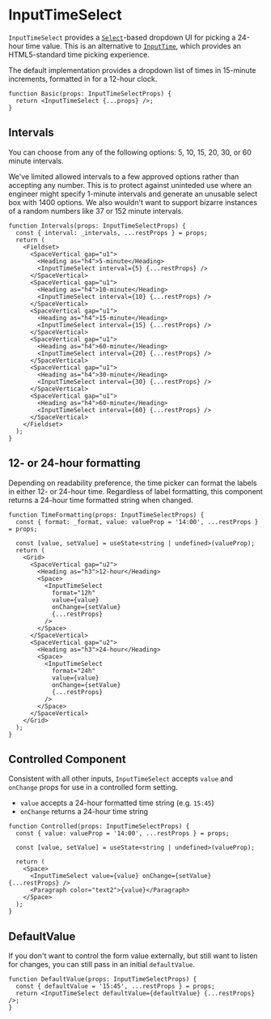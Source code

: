 # InputTimeSelect

`InputTimeSelect` provides a [`Select`](/components/forms/select)-based dropdown UI for picking a 24-hour time value. This is an alternative to [`InputTime`](/components/forms/input-time), which provides an HTML5-standard time picking experience.

The default implementation provides a dropdown list of times in 15-minute increments, formatted in for a 12-hour clock.

```tsx
function Basic(props: InputTimeSelectProps) {
  return <InputTimeSelect {...props} />;
}
```

## Intervals

You can choose from any of the following options: 5, 10, 15, 20, 30, or 60 minute intervals.

We've limited allowed intervals to a few approved options rather than accepting any number. This is to protect against uninteded use where an engineer might specify 1-minute intervals and generate an unusable select box with 1400 options. We also wouldn't want to support bizarre instances of a random numbers like 37 or 152 minute intervals.

```tsx
function Intervals(props: InputTimeSelectProps) {
  const { interval: _intervals, ...restProps } = props;
  return (
    <Fieldset>
      <SpaceVertical gap="u1">
        <Heading as="h4">5-minute</Heading>
        <InputTimeSelect interval={5} {...restProps} />
      </SpaceVertical>
      <SpaceVertical gap="u1">
        <Heading as="h4">10-minute</Heading>
        <InputTimeSelect interval={10} {...restProps} />
      </SpaceVertical>
      <SpaceVertical gap="u1">
        <Heading as="h4">15-minute</Heading>
        <InputTimeSelect interval={15} {...restProps} />
      </SpaceVertical>
      <SpaceVertical gap="u1">
        <Heading as="h4">60-minute</Heading>
        <InputTimeSelect interval={20} {...restProps} />
      </SpaceVertical>
      <SpaceVertical gap="u1">
        <Heading as="h4">30-minute</Heading>
        <InputTimeSelect interval={30} {...restProps} />
      </SpaceVertical>
      <SpaceVertical gap="u1">
        <Heading as="h4">60-minute</Heading>
        <InputTimeSelect interval={60} {...restProps} />
      </SpaceVertical>
    </Fieldset>
  );
}
```

## 12- or 24-hour formatting

Depending on readability preference, the time picker can format the labels in either 12- or 24-hour time. Regardless of label formatting, this component returns a 24-hour time formatted string when changed.

```tsx
function TimeFormatting(props: InputTimeSelectProps) {
  const { format: _format, value: valueProp = '14:00', ...restProps } = props;

  const [value, setValue] = useState<string | undefined>(valueProp);
  return (
    <Grid>
      <SpaceVertical gap="u2">
        <Heading as="h3">12-hour</Heading>
        <Space>
          <InputTimeSelect
            format="12h"
            value={value}
            onChange={setValue}
            {...restProps}
          />
        </Space>
      </SpaceVertical>
      <SpaceVertical gap="u2">
        <Heading as="h3">24-hour</Heading>
        <Space>
          <InputTimeSelect
            format="24h"
            value={value}
            onChange={setValue}
            {...restProps}
          />
        </Space>
      </SpaceVertical>
    </Grid>
  );
}
```

## Controlled Component

Consistent with all other inputs, `InputTimeSelect` accepts `value` and `onChange` props for use in a controlled form setting.

- `value` accepts a 24-hour formatted time string (e.g. `15:45`)
- `onChange` returns a 24-hour time string

```tsx
function Controlled(props: InputTimeSelectProps) {
  const { value: valueProp = '14:00', ...restProps } = props;

  const [value, setValue] = useState<string | undefined>(valueProp);

  return (
    <Space>
      <InputTimeSelect value={value} onChange={setValue} {...restProps} />
      <Paragraph color="text2">{value}</Paragraph>
    </Space>
  );
}
```

## DefaultValue

If you don't want to control the form value externally, but still want to listen for changes, you can still pass in an initial `defaultValue`.

```tsx
function DefaultValue(props: InputTimeSelectProps) {
  const { defaultValue = '15:45', ...restProps } = props;
  return <InputTimeSelect defaultValue={defaultValue} {...restProps} />;
}
```
